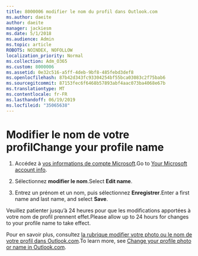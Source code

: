 ```yaml
---
title: 8000006 modifier le nom du profil dans Outlook.com
ms.author: daeite
author: daeite
manager: jackiesm
ms.date: 5/1/2018
ms.audience: Admin
ms.topic: article
ROBOTS: NOINDEX, NOFOLLOW
localization_priority: Normal
ms.collection: Adm_O365
ms.custom: 8000006
ms.assetid: 0e32c516-a5ff-4deb-9bf8-485febd3def8
ms.openlocfilehash: 87b42d343fc93304254bf55bca03083c2f75bab6
ms.sourcegitcommit: 87153fec6f6468b57893abf4aac073ba4068e67b
ms.translationtype: MT
ms.contentlocale: fr-FR
ms.lasthandoff: 06/19/2019
ms.locfileid: "35065638"
---
```

# <a name="change-your-profile-name"></a><span data-ttu-id="2ac6d-102">Modifier le nom de votre profil</span><span class="sxs-lookup"><span data-stu-id="2ac6d-102">Change your profile name</span></span>

1. <span data-ttu-id="2ac6d-103">Accédez à [vos informations de compte Microsoft](https://go.microsoft.com/fwlink/p/?linkid=860841).</span><span class="sxs-lookup"><span data-stu-id="2ac6d-103">Go to [Your Microsoft account info](https://go.microsoft.com/fwlink/p/?linkid=860841).</span></span>
    
2. <span data-ttu-id="2ac6d-104">Sélectionnez **modifier le nom**.</span><span class="sxs-lookup"><span data-stu-id="2ac6d-104">Select **Edit name**.</span></span> 
    
3. <span data-ttu-id="2ac6d-105">Entrez un prénom et un nom, puis sélectionnez **Enregistrer**.</span><span class="sxs-lookup"><span data-stu-id="2ac6d-105">Enter a first name and last name, and select **Save**.</span></span> 
    
<span data-ttu-id="2ac6d-106">Veuillez patienter jusqu’à 24 heures pour que les modifications apportées à votre nom de profil prennent effet.</span><span class="sxs-lookup"><span data-stu-id="2ac6d-106">Please allow up to 24 hours for changes to your profile name to take effect.</span></span>
  
<span data-ttu-id="2ac6d-107">Pour en savoir plus, consultez [la rubrique modifier votre photo ou le nom de votre profil dans Outlook.com](https://go.microsoft.com/fwlink/?linkid=873110).</span><span class="sxs-lookup"><span data-stu-id="2ac6d-107">To learn more, see [Change your profile photo or name in Outlook.com](https://go.microsoft.com/fwlink/?linkid=873110).</span></span>
  


